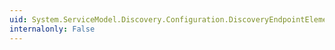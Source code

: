 ```yaml
---
uid: System.ServiceModel.Discovery.Configuration.DiscoveryEndpointElement.DiscoveryVersion
internalonly: False
---
```

